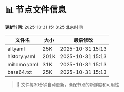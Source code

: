 # 📊 节点文件信息

**更新时间**: 2025-10-31 15:13:25 北京时间

| 文件名 | 大小 | 最后修改 |
|--------|------|----------|
| all.yaml | 25K | 2025-10-31 15:13 |
| history.yaml | 201K | 2025-10-31 15:13 |
| mihomo.yaml | 31K | 2025-10-31 15:13 |
| base64.txt | 25K | 2025-10-31 15:13 |

> 🔄 文件每30分钟自动更新，确保节点的新鲜度和可用性
